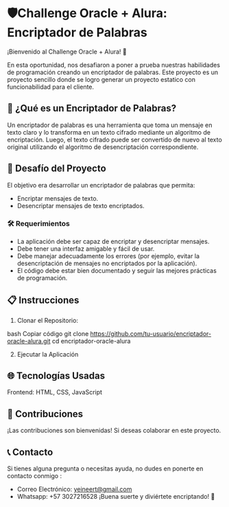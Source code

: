 # 🛡️Challenge Oracle + Alura: Encriptador de Palabras
¡Bienvenido al Challenge Oracle + Alura! 🎉

En esta oportunidad, nos desafiaron a poner a prueba nuestras habilidades de programación creando un encriptador de palabras. Este proyecto es un proyecto sencillo donde se logro generar un proyecto estatico con funcionabilidad para el cliente.

## 🌟 ¿Qué es un Encriptador de Palabras?
Un encriptador de palabras es una herramienta que toma un mensaje en texto claro y lo transforma en un texto cifrado mediante un algoritmo de encriptación. Luego, el texto cifrado puede ser convertido de nuevo al texto original utilizando el algoritmo de desencriptación correspondiente.

## 🚀 Desafío del Proyecto
El objetivo era desarrollar un encriptador de palabras que permita:

- Encriptar mensajes de texto.
- Desencriptar mensajes de texto encriptados.
### 🛠️ Requerimientos
- La aplicación debe ser capaz de encriptar y desencriptar mensajes.
- Debe tener una interfaz amigable y fácil de usar.
- Debe manejar adecuadamente los errores (por ejemplo, evitar la desencriptación de mensajes no encriptados por la aplicación).
- El código debe estar bien documentado y seguir las mejores prácticas de programación.

## 📋 Instrucciones
1. Clonar el Repositorio:

bash
Copiar código
git clone https://github.com/tu-usuario/encriptador-oracle-alura.git
cd encriptador-oracle-alura

2. Ejecutar la Aplicación


## 🌐 Tecnologías Usadas
Frontend: HTML, CSS, JavaScript

## 🤝 Contribuciones
¡Las contribuciones son bienvenidas! Si deseas colaborar en este proyecto.

## 📞 Contacto
Si tienes alguna pregunta o necesitas ayuda, no dudes en ponerte en contacto conmigo :

- Correo Electrónico: yeineert@gmail.com  
- Whatsapp: +57 3027216528
¡Buena suerte y diviértete encriptando! 🚀





